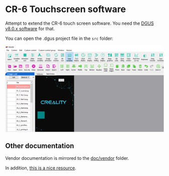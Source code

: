 # CR-6 Touchscreen software
Attempt to extend the CR-6 touch screen software. You need the [DGUS v8.0.x software](http://dwin.com.cn/home/Index/download_file?download_id=4796) for that.

You can open the .dgus project file in the `src` folder:

![DGUS II interface](doc/dgus2util.png)

## Other documentation

Vendor documentation is mirrored to the [doc/vendor](doc/vendor) folder.

In addition, [this is a nice resource](https://github.com/rubienr/MarlinDgusResources/tree/creality-ender-5-plus/projects).
